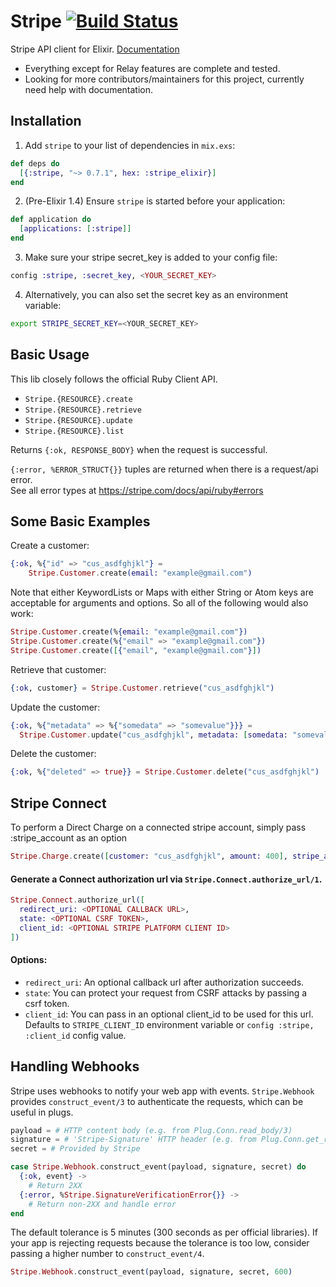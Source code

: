 # Stripe [![Build Status](https://semaphoreci.com/api/v1/sikanhe/stripe-elixir/branches/master/badge.svg)](https://semaphoreci.com/sikanhe/stripe-elixir) #

Stripe API client for Elixir. [Documentation](https://hexdocs.pm/stripe_elixir/api-reference.html)
- Everything except for Relay features are complete and tested.
- Looking for more contributors/maintainers for this project, currently need help with documentation.

## Installation

  1. Add `stripe` to your list of dependencies in `mix.exs`:

```elixir
def deps do
  [{:stripe, "~> 0.7.1", hex: :stripe_elixir}]
end
```

  2. (Pre-Elixir 1.4) Ensure `stripe` is started before your application:

```elixir
def application do
  [applications: [:stripe]]
end
```

  3. Make sure your stripe secret_key is added to your config file:

```elixir
config :stripe, :secret_key, <YOUR_SECRET_KEY>
```

  4. Alternatively, you can also set the secret key as an environment variable:

```bash
export STRIPE_SECRET_KEY=<YOUR_SECRET_KEY>
```

## Basic Usage

This lib closely follows the official Ruby Client API.

* `Stripe.{RESOURCE}.create`
* `Stripe.{RESOURCE}.retrieve`
* `Stripe.{RESOURCE}.update`
* `Stripe.{RESOURCE}.list`

Returns `{:ok, RESPONSE_BODY}` when the request is successful.

`{:error, %ERROR_STRUCT{}}` tuples are returned when there is a request/api error.  
See all error types at https://stripe.com/docs/api/ruby#errors

## Some Basic Examples

Create a customer:

```elixir
{:ok, %{"id" => "cus_asdfghjkl"} =
    Stripe.Customer.create(email: "example@gmail.com")
```

Note that either KeywordLists or Maps with either String or Atom keys are acceptable for arguments and options. So all of the following would also work:

```elixir
Stripe.Customer.create(%{email: "example@gmail.com"})
Stripe.Customer.create(%{"email" => "example@gmail.com"})
Stripe.Customer.create([{"email", "example@gmail.com"}])
```

Retrieve that customer:

```elixir   
{:ok, customer} = Stripe.Customer.retrieve("cus_asdfghjkl")
```

Update the customer:

```elixir
{:ok, %{"metadata" => %{"somedata" => "somevalue"}}} =
  Stripe.Customer.update("cus_asdfghjkl", metadata: [somedata: "somevalue"])
```

Delete the customer:

```elixir
{:ok, %{"deleted" => true}} = Stripe.Customer.delete("cus_asdfghjkl")
```

## Stripe Connect

To perform a Direct Charge on a connected stripe account, simply pass :stripe_account as an option

```elixir
Stripe.Charge.create([customer: "cus_asdfghjkl", amount: 400], stripe_account: "acct_sOMeAcCountId")
```

#### Generate a Connect authorization url via `Stripe.Connect.authorize_url/1`. 

```elixir 
Stripe.Connect.authorize_url([
  redirect_uri: <OPTIONAL CALLBACK URL>,
  state: <OPTIONAL CSRF TOKEN>,
  client_id: <OPTIONAL STRIPE PLATFORM CLIENT ID>
])
```

#### Options: 
- `redirect_uri`: An optional callback url after authorization succeeds. 
- `state`: You can protect your request from CSRF attacks by passing a csrf token.
- `client_id`: You can pass in an optional client_id to be used for this url. Defaults to `STRIPE_CLIENT_ID` environment variable or `config :stripe, :client_id` config value. 


## Handling Webhooks

Stripe uses webhooks to notify your web app with events. `Stripe.Webhook` provides `construct_event/3` to authenticate the requests, which can be useful in plugs.

```elixir
payload = # HTTP content body (e.g. from Plug.Conn.read_body/3)
signature = # 'Stripe-Signature' HTTP header (e.g. from Plug.Conn.get_req_header/2)
secret = # Provided by Stripe

case Stripe.Webhook.construct_event(payload, signature, secret) do
  {:ok, event} ->
    # Return 2XX
  {:error, %Stripe.SignatureVerificationError{}} ->
    # Return non-2XX and handle error
end
```

The default tolerance is 5 minutes (300 seconds as per official libraries). If your app is rejecting requests because the tolerance is too low, consider passing a higher number to `construct_event/4`.

```elixir
Stripe.Webhook.construct_event(payload, signature, secret, 600)
```
